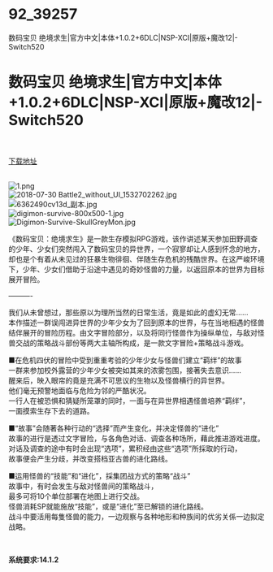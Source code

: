 # 92_39257
数码宝贝 绝境求生|官方中文|本体+1.0.2+6DLC|NSP-XCI|原版+魔改12|-Switch520
# 数码宝贝 绝境求生|官方中文|本体+1.0.2+6DLC|NSP-XCI|原版+魔改12|-Switch520
 <br/></br>
[下载地址](https://www.switch520.cc/article/39257 "下载地址")
<br/></br>

<p><img title="1.png" src="https://www.switch520.cc/muke_img/2022_07_27_b40e8906f64ed.png" alt="1.png"><br>
<img title="2018-07-30 Battle2_without_UI_1532702262.jpg" src="https://www.switch520.cc/muke_img/2022_07_27_5fc713f2fdeaa.jpg" alt="2018-07-30 Battle2_without_UI_1532702262.jpg"><br>
<img title="6362490cv13d_副本.jpg" src="https://www.switch520.cc/muke_img/2022_07_27_492fe70335a39.jpg" alt="6362490cv13d_副本.jpg"><br>
<img title="digimon-survive-800x500-1.jpg" src="https://www.switch520.cc/muke_img/2022_07_27_ca08a346c0b78.jpg" alt="digimon-survive-800x500-1.jpg"><br>
<img title="Digimon-Survive-SkullGreyMon.jpg" src="https://www.switch520.cc/muke_img/2022_07_27_5a19824746321.jpg" alt="Digimon-Survive-SkullGreyMon.jpg"></p>
<p>《数码宝贝：绝境求生》是一款生存模拟RPG游戏，该作讲述某天参加田野调查的少年、少女们突然闯入了数码宝贝的异世界，一个寂寥却让人感到怀念的地方，却也是个有着从未见过的狂暴生物徘徊、伴随生存危机的残酷世界。在这严峻环境下，少年、少女们借助于沿途中遇见的奇妙怪兽的力量，以返回原本的世界为目标展开冒险。</p>
<p>———-</p>
<p>我们从未曾想过，那些原以为理所当然的日常生活，竟是如此的虚幻无常……<br>
本作描述一群误闯进异世界的少年少女为了回到原本的世界，与在当地相遇的怪兽结伴展开的冒险历程。由文字冒险部分，以及将同行怪兽作为操纵单位，与敌对怪兽交战的策略战斗部份等两大主轴所构成，是一款文字冒险+策略战斗游戏。</p>
<p>■在危机四伏的冒险中受到重重考验的少年少女与怪兽们建立“羁绊”的故事<br>
一群来参加校外露营的少年少女被突如其来的浓雾包围，接著失去意识……<br>
醒来后，映入眼帘的竟是充满不可思议的生物以及怪兽横行的异世界。<br>
他们毫无预警地面临与危险为邻的严酷状况。<br>
一行人在被恐惧和猜疑所笼罩的同时，一面与在异世界相遇怪兽培养“羁绊”，<br>
一面摸索生存下去的道路。</p>
<p>■“故事”会随著各种行动的“选择”而产生变化，并决定怪兽的“进化”<br>
故事的进行是透过文字冒险，与各角色对话、调查各种场所，藉此推进游戏进度。<br>
对话及调查的途中有时会出现“选项”，累积经由这些“选项”所採取的行动，<br>
故事便会产生分歧，并改变搭档亚古兽的进化路线。</p>
<p>■运用怪兽的“技能”和“进化”，採集团战方式的策略“战斗”<br>
故事中，有时会发生与敌对怪兽间的策略战斗，<br>
最多可将10个单位部署在地图上进行交战。<br>
怪兽消耗SP就能施放“技能”，或是“进化”至已解锁的进化路线。<br>
战斗中要活用每隻怪兽的能力，一边观察与各种地形和种族间的优劣关係一边拟定战略。</p>
<p>&nbsp;</p>
<p><strong>系统要求:14.1.2</strong></p>


